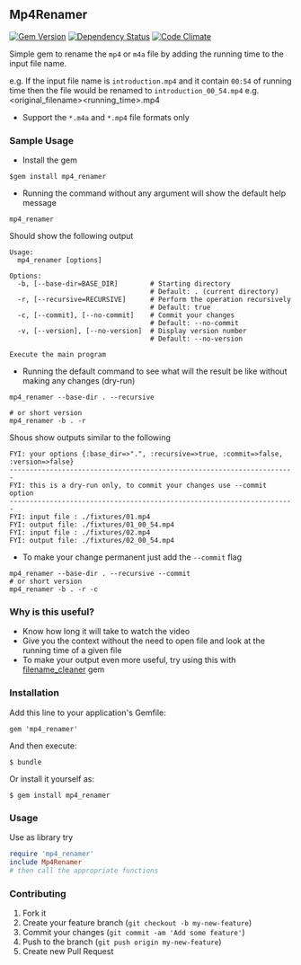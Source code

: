## Mp4Renamer

[![Gem Version](https://badge.fury.io/rb/mp4_renamer.svg)][gem]
[![Dependency Status](https://gemnasium.com/agilecreativity/mp4_renamer.png)][gemnasium]
[![Code Climate](https://codeclimate.com/github/agilecreativity/mp4_renamer.png)][codeclimate]

[gem]: http://badge.fury.io/rb/mp4_renamer
[gemnasium]: https://gemnasium.com/agilecreativity/mp4_renamer
[codeclimate]: https://codeclimate.com/github/agilecreativity/mp4_renamer

Simple gem to rename the `mp4` or `m4a` file by adding the running time to the input file name.

e.g. If the input file name is `introduction.mp4` and it contain `00:54` of running time then
the file would be renamed to `introduction_00_54.mp4` e.g. <original_filename><running_time>.mp4

- Support the `*.m4a` and `*.mp4` file formats only

### Sample Usage

- Install the gem

```shell
$gem install mp4_renamer
```

- Running the command without any argument will show the default help message

```shell
mp4_renamer
```

Should show the following output

```
Usage:
  mp4_renamer [options]

Options:
  -b, [--base-dir=BASE_DIR]        # Starting directory
                                   # Default: . (current directory)
  -r, [--recursive=RECURSIVE]      # Perform the operation recursively
                                   # Default: true
  -c, [--commit], [--no-commit]    # Commit your changes
                                   # Default: --no-commit
  -v, [--version], [--no-version]  # Display version number
                                   # Default: --no-version

Execute the main program
```

- Running the default command to see what will the result be like without making any changes (dry-run)

```shell
mp4_renamer --base-dir . --recursive

# or short version
mp4_renamer -b . -r
```

Shous show outputs similar to the following

```
FYI: your options {:base_dir=>".", :recursive=>true, :commit=>false, :version=>false}
-----------------------------------------------------------------------
FYI: this is a dry-run only, to commit your changes use --commit option
-----------------------------------------------------------------------
FYI: input file : ./fixtures/01.mp4
FYI: output file: ./fixtures/01_00_54.mp4
FYI: input file : ./fixtures/02.mp4
FYI: output file: ./fixtures/02_00_54.mp4
```

- To make your change permanent just add the `--commit` flag

```shell
mp4_renamer --base-dir . --recursive --commit
# or short version
mp4_renamer -b . -r -c
```

### Why is this useful?

- Know how long it will take to watch the video
- Give you the context without the need to open file and look at the running time of a given file
- To make your output even more useful, try using this with [filename_cleaner][] gem

### Installation

Add this line to your application's Gemfile:

    gem 'mp4_renamer'

And then execute:

    $ bundle

Or install it yourself as:

    $ gem install mp4_renamer

### Usage

Use as library try

```ruby
require 'mp4_renamer'
include Mp4Renamer
# then call the appropriate functions
```

### Contributing

1. Fork it
2. Create your feature branch (`git checkout -b my-new-feature`)
3. Commit your changes (`git commit -am 'Add some feature'`)
4. Push to the branch (`git push origin my-new-feature`)
5. Create new Pull Request

[Thor]: https://github.com/erikhuda/thor
[Minitest]: https://github.com/seattlerb/minitest
[RSpec]: https://github.com/rspec
[Guard]: https://github.com/guard/guard
[Yard]: https://github.com/lsegal/yard
[Pry]: https://github.com/pry/pry
[Rubocop]: https://github.com/bbatsov/rubocop
[Grit]: https://github.com/mojombo/grit
[filename_cleaner]: https://github.com/agilecreativity/filename_cleaner
